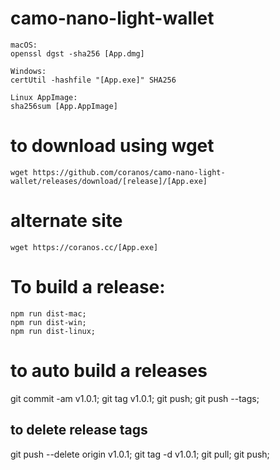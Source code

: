 # camo-nano-light-wallet

    macOS:
    openssl dgst -sha256 [App.dmg]

    Windows:
    certUtil -hashfile "[App.exe]" SHA256

    Linux AppImage:
    sha256sum [App.AppImage]

# to download using wget

    wget https://github.com/coranos/camo-nano-light-wallet/releases/download/[release]/[App.exe]

# alternate site

    wget https://coranos.cc/[App.exe]

# To build a release:

    npm run dist-mac;
    npm run dist-win;
    npm run dist-linux;

# to auto build a releases

  git commit -am v1.0.1;
  git tag v1.0.1;
  git push;
  git push --tags;
## to delete release tags
  git push --delete origin v1.0.1;
  git tag -d v1.0.1;
  git pull;
  git push;
